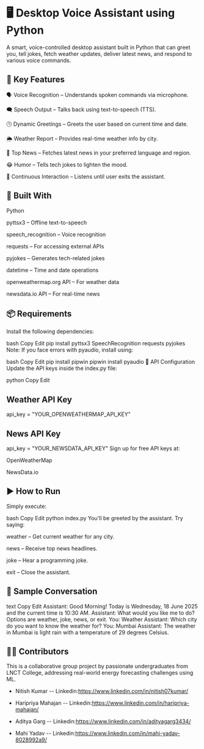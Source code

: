 # 🖥️ Desktop Voice Assistant using Python
A smart, voice-controlled desktop assistant built in Python that can greet you, tell jokes, fetch weather updates, deliver latest news, and respond to various voice commands.

## 🎯 Key Features
🗣️ Voice Recognition – Understands spoken commands via microphone.

🗨️ Speech Output – Talks back using text-to-speech (TTS).

🕒 Dynamic Greetings – Greets the user based on current time and date.

🌦️ Weather Report – Provides real-time weather info by city.

📰 Top News – Fetches latest news in your preferred language and region.

😂 Humor – Tells tech jokes to lighten the mood.

🔁 Continuous Interaction – Listens until user exits the assistant.

## 🧰 Built With
Python 

pyttsx3 – Offline text-to-speech

speech_recognition – Voice recognition

requests – For accessing external APIs

pyjokes – Generates tech-related jokes

datetime – Time and date operations

openweathermap.org API – For weather data

newsdata.io API – For real-time news

## 📦 Requirements
Install the following dependencies:

bash
Copy
Edit
pip install pyttsx3 SpeechRecognition requests pyjokes
Note: If you face errors with pyaudio, install using:

bash
Copy
Edit
pip install pipwin
pipwin install pyaudio
🔐 API Configuration
Update the API keys inside the index.py file:

python
Copy
Edit
## Weather API Key
api_key = "YOUR_OPENWEATHERMAP_API_KEY"

## News API Key
api_key = "YOUR_NEWSDATA_API_KEY"
Sign up for free API keys at:

OpenWeatherMap

NewsData.io

## ▶️ How to Run
Simply execute:

bash
Copy
Edit
python index.py
You'll be greeted by the assistant. Try saying:

weather – Get current weather for any city.

news – Receive top news headlines.

joke – Hear a programming joke.

exit – Close the assistant.

## 🧪 Sample Conversation
text
Copy
Edit
Assistant: Good Morning! Today is Wednesday, 18 June 2025 and the current time is 10:30 AM.
Assistant: What would you like me to do? Options are weather, joke, news, or exit.
You: Weather
Assistant: Which city do you want to know the weather for?
You: Mumbai
Assistant: The weather in Mumbai is light rain with a temperature of 29 degrees Celsius.


## 🙋‍♀️ Contributors
This is a collaborative group project by passionate undergraduates from LNCT College, addressing real-world energy forecasting challenges using ML.

- Nitish Kumar 
-- Linkedin:https://www.linkedin.com/in/nitish07kumar/
  
- Haripriya Mahajan 
-- Linkedin:https://www.linkedin.com/in/haripriya-mahajan/

- Aditya Garg 
-- Linkedin:https://www.linkedin.com/in/adityagarg3434/

- Mahi Yadav
-- Linkedin:https://www.linkedin.com/in/mahi-yadav-8028992a9/
